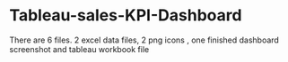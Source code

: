# Tableau-sales-KPI-Dashboard
There are 6 files.
2 excel data files, 2 png icons ,  one finished dashboard screenshot
and tableau workbook file
